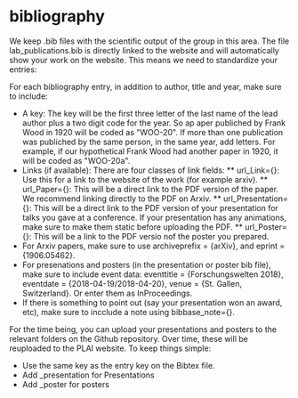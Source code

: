 # bibliography

We keep .bib files with the scientific output of the group in this area. The file lab_publications.bib is directly linked to the website and will automatically show your work on the website. This means we need to standardize your entries:

For each bibliography entry, in addition to author, title and year, make sure to include:
* A key: The key will be the first three letter of the last name of the lead author plus a two digit code for the year. So ap aper publiched by Frank Wood in 1920 will be coded as "WOO-20". If more than one publication was publiched by the same person, in the same year, add letters. For example, if our hypothetical Frank Wood had another paper in 1920, it will be coded as "WOO-20a".
* Links (if available): There are four classes of link fields:
** url_Link={}: Use this for a link to the website of the work (for example arxiv).
** url_Paper={}: This will be a direct link to the PDF version of the paper. We recommend linking directly to the PDF on Arxiv.
** url_Presentation={}: This will be a direct link to the PDF version of your presentation for talks you gave at a conference. If your presentation has any animations, make sure to make them static before uploading the PDF. 
** url_Poster={}: This will be a link to the PDF versio nof the poster you prepared. 
* For Arxiv papers, make sure to use archiveprefix = {arXiv}, and eprint = {1906.05462}.
* For presenations and posters (in the presentation or poster bib file), make sure to include event data: eventtitle = {Forschungswelten 2018}, eventdate  = {2018-04-19/2018-04-20}, venue = {St. Gallen, Switzerland}. Or enter them as InProceedings.
* If there is something to point out (say your presentation won an award, etc), make sure to incclude a note using bibbase_note={}.

For the time being, you can upload your presentations and posters to the relevant folders on the Github repository. Over time, these will be reuploaded to the PLAI website. To keep things simple:
* Use the same key as the entry key on the Bibtex file.
* Add _presentation for Presentations
* Add _poster for posters 
